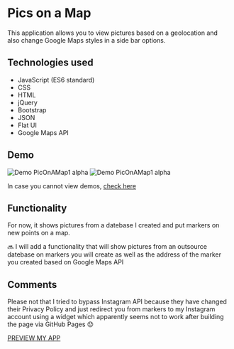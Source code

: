 # Pics on a Map

This application allows you to view pictures based on a geolocation and also change Google Maps styles in a side bar options.

## Technologies used

* JavaScript (ES6 standard)
* CSS
* HTML
* jQuery
* Bootstrap
* JSON
* Flat UI
* Google Maps API

## Demo

![Demo PicOnAMap1 alpha](https://j.gifs.com/2vXEMz.gif)
![Demo PicOnAMap1 alpha](https://j.gifs.com/1rMDZm.gif)

In case you cannot view demos, [check here](gif.gif)

## Functionality

For now, it shows pictures from a datebase I created and put markers on new points on a map.

:soon: I will add a functionality that will show pictures from an outsource datebase on markers you will create as well as the address of the marker you created based on Google Maps API

## Comments

Please not that I tried to bypass Instagram API because they have changed their Privacy Policy and just redirect you from markers to my Instagram account using a widget which apparently seems not to work after building the page via GitHub Pages :disappointed:

[PREVIEW MY APP](https://oliwiah.github.io/Pics_On_A_Map/)

